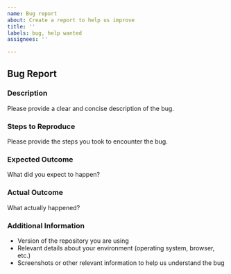 ```yaml
---
name: Bug report
about: Create a report to help us improve
title: ''
labels: bug, help wanted
assignees: ''

---
```


## Bug Report

### Description

Please provide a clear and concise description of the bug.

### Steps to Reproduce

Please provide the steps you took to encounter the bug.

### Expected Outcome

What did you expect to happen?

### Actual Outcome

What actually happened?

### Additional Information

- Version of the repository you are using
- Relevant details about your environment (operating system, browser, etc.)
- Screenshots or other relevant information to help us understand the bug
